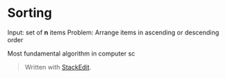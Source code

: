 # Sorting
Input: set of **n** items
Problem: Arrange items in ascending or descending order

Most fundamental algorithm in computer sc

> Written with [StackEdit](https://stackedit.io/).
<!--stackedit_data:
eyJoaXN0b3J5IjpbMTE3MTIwODA0XX0=
-->